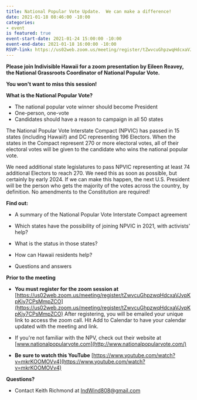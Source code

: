 ```yaml
---
title: National Popular Vote Update.  We can make a difference!
date: 2021-01-18 08:46:00 -10:00
categories:
- event
is featured: true
event-start-date: 2021-01-24 15:00:00 -10:00
event-end-date: 2021-01-18 16:00:00 -10:00
RSVP-link: https://us02web.zoom.us/meeting/register/tZwvcuGhpzwqHdcxaVJvpKpKjy7CPsMmpZCO
---
```


**Please join Indivisible Hawaii for a zoom presentation by Eileen Reavey, the National Grassroots Coordinator of National Popular Vote.**

**You won't want to miss this session!**

**What is the National Popular Vote?**

* The national popular vote winner should become President
* One-person, one-vote
* Candidates should have a reason to campaign in all 50 states

The National Popular Vote Interstate Compact (NPVIC) has passed in 15 states (including Hawaii!) and DC representing 196 Electors. When the states in the Compact represent 270 or more electoral votes, all of their electoral votes will be given to the candidate who wins the national popular vote.

We need additional state legislatures to pass NPVIC representing at least 74 additional Electors to reach 270. We need this as soon as possible, but certainly by early 2024. If we can make this happen, the next U.S. President will be the person who gets the majority of the votes across the country, by definition. No amendments to the Constitution are required!

**Find out:**

* A summary of the National Popular Vote Interstate Compact agreement

* Which states have the possibility of joining NPVIC in 2021, with activists' help?

* What is the status in those states?

* How can Hawaii residents help?

* Questions and answers

**Prior to the meeting**

* **You must register for the zoom session at** [https://us02web.zoom.us/meeting/register/tZwvcuGhpzwqHdcxaVJvpKpKjy7CPsMmpZCO](https://us02web.zoom.us/meeting/register/tZwvcuGhpzwqHdcxaVJvpKpKjy7CPsMmpZCO) After registering, you will be emailed your unique link to access the zoom call. Hit Add to Calendar to have your calendar updated with the meeting and link.

* If you're not familiar with the NPV, check out their website at [www.nationalpopularvote.com](http://www.nationalpopularvote.com/)

* **Be sure to watch this YouTube** [https://www.youtube.com/watch?v=mkrKOOMOVv4](https://www.youtube.com/watch?v=mkrKOOMOVv4)

**Questions?**

* Contact Keith Richmond at [IndWind808@gmail.com](mailto:IndWind808@gmail.com)